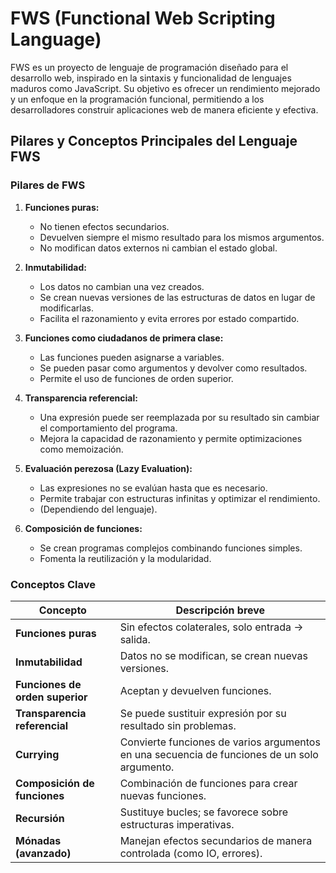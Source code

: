 # FWS (Functional Web Scripting Language) #

FWS es un proyecto de lenguaje de programación diseñado para el desarrollo web, inspirado en la sintaxis y funcionalidad de lenguajes maduros como JavaScript. Su objetivo es ofrecer un rendimiento mejorado y un enfoque en la programación funcional, permitiendo a los desarrolladores construir aplicaciones web de manera eficiente y efectiva.

## Pilares y Conceptos Principales del Lenguaje FWS ##

### Pilares de FWS ###

1. **Funciones puras:**
   - No tienen efectos secundarios.
   - Devuelven siempre el mismo resultado para los mismos argumentos.
   - No modifican datos externos ni cambian el estado global.

2. **Inmutabilidad:**
   - Los datos no cambian una vez creados.
   - Se crean nuevas versiones de las estructuras de datos en lugar de modificarlas.
   - Facilita el razonamiento y evita errores por estado compartido.

3. **Funciones como ciudadanos de primera clase:**
   - Las funciones pueden asignarse a variables.
   - Se pueden pasar como argumentos y devolver como resultados.
   - Permite el uso de funciones de orden superior.

4. **Transparencia referencial:**
   - Una expresión puede ser reemplazada por su resultado sin cambiar el comportamiento del programa.
   - Mejora la capacidad de razonamiento y permite optimizaciones como memoización.

5. **Evaluación perezosa (Lazy Evaluation):**
   - Las expresiones no se evalúan hasta que es necesario.
   - Permite trabajar con estructuras infinitas y optimizar el rendimiento.
   - (Dependiendo del lenguaje).

6. **Composición de funciones:**
   - Se crean programas complejos combinando funciones simples.
   - Fomenta la reutilización y la modularidad.

### Conceptos Clave ###

| Concepto                      | Descripción breve                                                  |
|-------------------------------|--------------------------------------------------------------------|
| **Funciones puras**            | Sin efectos colaterales, solo entrada → salida.                    |
| **Inmutabilidad**              | Datos no se modifican, se crean nuevas versiones.                  |
| **Funciones de orden superior**| Aceptan y devuelven funciones.                                     |
| **Transparencia referencial**  | Se puede sustituir expresión por su resultado sin problemas.       |
| **Currying**                   | Convierte funciones de varios argumentos en una secuencia de funciones de un solo argumento. |
| **Composición de funciones**   | Combinación de funciones para crear nuevas funciones.              |
| **Recursión**                  | Sustituye bucles; se favorece sobre estructuras imperativas.       |
| **Mónadas (avanzado)**          | Manejan efectos secundarios de manera controlada (como IO, errores). |
